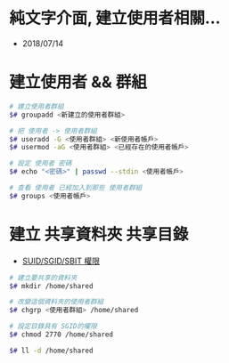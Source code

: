 # 純文字介面, 建立使用者相關...
- 2018/07/14



# 建立使用者 && 群組
```sh
# 建立使用者群組
$# groupadd <新建立的使用者群組>

# 把 使用者 -> 使用者群組
$# useradd -G <使用者群組> <新使用者帳戶>
$# usermod -aG <使用者群組> <已經存在的使用者帳戶>

# 設定 使用者 密碼
$# echo "<密碼>" | passwd --stdin <使用者帳戶>

# 查看 使用者 已經加入到那些 使用者群組
$# groups <使用者帳戶>
```



# 建立 共享資料夾 共享目錄
- [SUID/SGID/SBIT 權限](http://linux.vbird.org/linux_basic/0220filemanager.php#suid)
```sh
# 建立要共享的資料夾
$# mkdir /home/shared

# 改變這個資料夾的使用者群組
$# chgrp <使用者群組> /home/shared

# 設定目錄具有 SGID的權限
$# chmod 2770 /home/shared

$# ll -d /home/shared
```